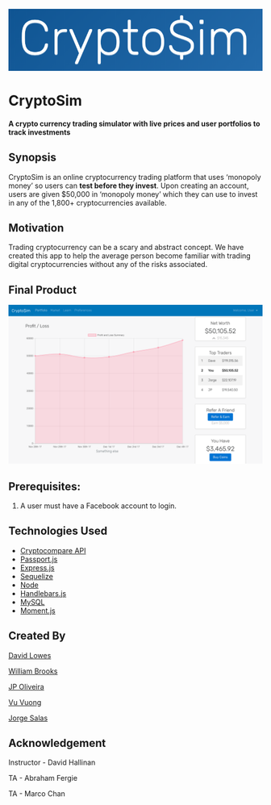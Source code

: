 
![CryptoSim Web App Logo](./public/assets/images/cryptosim-logo.png "CryptoSim Logo")

# CryptoSim
#### A crypto currency trading simulator with live prices and user portfolios to track investments

## Synopsis

CryptoSim is an online cryptocurrency trading platform that uses ‘monopoly money’ so users can **test before they invest**. Upon creating an account, users are given $50,000 in ‘monopoly money’ which they can use to invest in any of the 1,800+ cryptocurrencies available.

## Motivation

Trading cryptocurrency can be a scary and abstract concept. We have created this app to help the average person become familiar with trading digital cryptocurrencies without any of the risks associated. 

## Final Product
![Final Product](./public/assets/images/finalproduct.png)

## Prerequisites:
1. A user must have a Facebook account to login.

## Technologies Used
* [Cryptocompare API](https://www.cryptocompare.com/api/#) 
* [Passport.js](http://www.passportjs.org/) 
* [Express.js](https://expressjs.com/) 
* [Sequelize](http://docs.sequelizejs.com/) 
* [Node](https://nodejs.org/) 
* [Handlebars.js](handlebarsjs.com/) 
* [MySQL](https://www.mysql.com/) 
* [Moment.js](https://momentjs.com/) 

## Created By
[David Lowes](https://github.com/djlowes) 

[William Brooks](https://github.com/thewillwill) 

[JP Oliveira](https://github.com/JPauloBR) 

[Vu Vuong](https://github.com/tsukoni) 

[Jorge Salas](https://github.com/jorgesv16) 

## Acknowledgement
Instructor - David Hallinan

TA - Abraham Fergie

TA - Marco Chan
